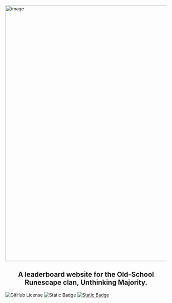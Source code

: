 <img width="1536" height="800" alt="image" src="https://github.com/user-attachments/assets/16d79267-a383-4695-affd-23117a6116f7" />

<h2 align="center">A leaderboard website for the Old-School Runescape clan, Unthinking Majority.</h2>

![GitHub License](https://img.shields.io/github/license/Unthinking-Majority/unthinking-majority-website)
![Static Badge](https://img.shields.io/badge/chat-discord-%237289DA)
[![Static Badge](https://img.shields.io/badge/framework-django-%230C4B33)](https://www.djangoproject.com/)
